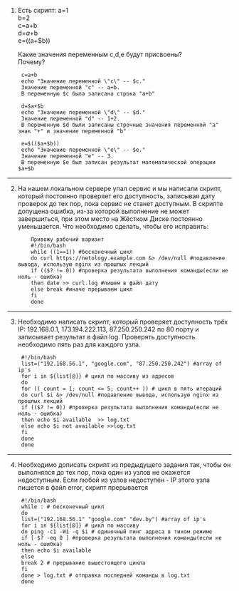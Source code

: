 1. Есть скрипт:
   a=1  
   b=2  
   c=a+b  
   d=$a+$b    
   e=$(($a+$b))
   
   Какие значения переменным c,d,e будут присвоены?  
   Почему?

        c=a+b
        echo "Значение переменной \"c\" -- $c."
        Значение переменной "c" -- a+b.
        В переменную $с была записана строка "a+b"
        
        d=$a+$b
        echo "Значение переменной \"d\" -- $d."
        Значение переменной "d" -- 1+2.
        В переменную $d были записаны строчные значения переменной "a" знак "+" и значение переменной "b"
        
        e=$(($a+$b))		
        echo "Значение переменной \"e\" -- $e."
        Значение переменной "e" -- 3.
        В переменную $e был записан результат математической операции $a+$b
---

2.	На нашем локальном сервере упал сервис и мы написали скрипт, который постоянно проверяет его доступность, 
	записывая дату проверок до тех пор, пока сервис не станет доступным. В скрипте допущена ошибка, из-за которой 
	выполнение не может завершиться, при этом место на Жёстком Диске постоянно уменьшается. Что необходимо сделать, чтобы его исправить:

            Привожу рабочий вариант
            #!/bin/bash
            while ((1==1)) #бесконечный цикл
            do curl https://netology.example.com &> /dev/null #подавление вывода, использую nginx из прошлых лекций
            if (($? != 0)) #проверка результата выполнения команды(если не ноль - ошибка) 
            then date >> curl.log #пишем в файл дату
            else break #иначе прерываем цикл
            fi
            done
----
3. Необходимо написать скрипт, который проверяет доступность трёх IP: 192.168.0.1, 173.194.222.113, 87.250.250.242 по 80 порту и 
записывает результат в файл log. Проверять доступность необходимо пять раз для каждого узла.

        #!/bin/bash
        list=("192.168.56.1", "google.com", "87.250.250.242") #array of ip's
        for i in ${list[@]} # цикл по массиву из адресов
        do
        for (( count = 1; count <= 5; count++ )) # цикл в пять итераций
        do curl $i &> /dev/null #подавление вывода, использую nginx из прошлых лекций
        if (($? != 0)) #проверка результата выполнения команды(если не ноль - ошибка) 
        then echo $i available  >> log.txt 
        else echo $i not available >>log.txt
        fi
        done  
        done
----
4. Необходимо дописать скрипт из предыдущего задания так, чтобы он выполнялся до тех пор, пока один из узлов не окажется недоступным. 
Если любой из узлов недоступен - IP этого узла пишется в файл error, скрипт прерывается

        #!/bin/bash
        while : # бесконечный цикл
        do
        list=("192.168.56.1" "google.com" "dev.by") #array of ip's
        for i in ${list[@]} # цикл по массиву
        do ping -c1 -W1 -q $i # одиночный пинг адреса в тихом режиме
        if [ $? -eq 0 ] #проверка результата выполнения команды(если не ноль - ошибка) 
        then echo $i available 
        else 
        break 2 # прерывание вышестоящего цикла
        fi
        done > log.txt # отправка последней команды в log.txt
        done

